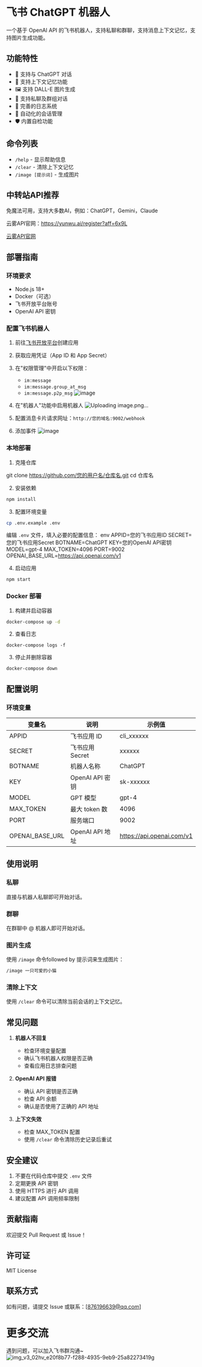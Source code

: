 # 飞书 ChatGPT 机器人

一个基于 OpenAI API 的飞书机器人，支持私聊和群聊，支持消息上下文记忆，支持图片生成功能。

## 功能特性

- 🤖 支持与 ChatGPT 对话
- 💭 支持上下文记忆功能
- 🖼️ 支持 DALL-E 图片生成
- 👥 支持私聊及群组对话
- 📝 完善的日志系统
- 🔄 自动化的会话管理
- 🛡️ 内置自检功能

## 命令列表

- `/help` - 显示帮助信息
- `/clear` - 清除上下文记忆
- `/image [提示词]` - 生成图片

## 中转站API推荐
免魔法可用，支持大多数AI，例如：ChatGPT，Gemini，Claude

云雾API官网：https://yunwu.ai/register?aff=6x9L

[云雾API官网](https://yunwu.ai/register?aff=6x9L)

## 部署指南

### 环境要求

- Node.js 18+
- Docker（可选）
- 飞书开放平台账号
- OpenAI API 密钥

### 配置飞书机器人

1. 前往[飞书开放平台](https://open.feishu.cn/)创建应用
2. 获取应用凭证（App ID 和 App Secret）
3. 在"权限管理"中开启以下权限：
   - `im:message`
   - `im:message.group_at_msg`
   - `im:message.p2p_msg`
![image](https://github.com/user-attachments/assets/df59829f-baaa-4e21-af15-b4a14c87e5da)

4. 在"机器人"功能中启用机器人
![Uploading image.png…]()

6. 配置消息卡片请求网址：`http://您的域名:9002/webhook`
7. 添加事件
![image](https://github.com/user-attachments/assets/b4cba316-1546-4cf2-bf8a-7602f1a5b890)


### 本地部署

1. 克隆仓库

git clone https://github.com/您的用户名/仓库名.git
cd 仓库名

2. 安装依赖

```bash
npm install
```
3. 配置环境变量

```bash
cp .env.example .env
```
编辑 `.env` 文件，填入必要的配置信息：
env
APPID=您的飞书应用ID
SECRET=您的飞书应用Secret
BOTNAME=ChatGPT
KEY=您的OpenAI API密钥
MODEL=gpt-4
MAX_TOKEN=4096
PORT=9002
OPENAI_BASE_URL=https://api.openai.com/v1

4. 启动应用

```bash
npm start
```
### Docker 部署

1. 构建并启动容器

```bash
docker-compose up -d
```
2. 查看日志
```
docker-compose logs -f
```

3. 停止并删除容器

```bash
docker-compose down
```


## 配置说明

### 环境变量

| 变量名 | 说明 | 示例值 |
|--------|------|--------|
| APPID | 飞书应用 ID | cli_xxxxxx |
| SECRET | 飞书应用 Secret | xxxxxx |
| BOTNAME | 机器人名称 | ChatGPT |
| KEY | OpenAI API 密钥 | sk-xxxxxx |
| MODEL | GPT 模型 | gpt-4 |
| MAX_TOKEN | 最大 token 数 | 4096 |
| PORT | 服务端口 | 9002 |
| OPENAI_BASE_URL | OpenAI API 地址 | https://api.openai.com/v1 |

## 使用说明

### 私聊

直接与机器人私聊即可开始对话。

### 群聊

在群聊中 @ 机器人即可开始对话。

### 图片生成

使用 `/image` 命令followed by 提示词来生成图片：

```bash
/image 一只可爱的小猫
```


### 清除上下文

使用 `/clear` 命令可以清除当前会话的上下文记忆。

## 常见问题

1. **机器人不回复**
   - 检查环境变量配置
   - 确认飞书机器人权限是否正确
   - 查看应用日志排查问题

2. **OpenAI API 报错**
   - 确认 API 密钥是否正确
   - 检查 API 余额
   - 确认是否使用了正确的 API 地址

3. **上下文失效**
   - 检查 MAX_TOKEN 配置
   - 使用 `/clear` 命令清除历史记录后重试

## 安全建议

1. 不要在代码仓库中提交 `.env` 文件
2. 定期更换 API 密钥
3. 使用 HTTPS 进行 API 调用
4. 建议配置 API 调用频率限制

## 贡献指南

欢迎提交 Pull Request 或 Issue！

## 许可证

MIT License

## 联系方式

如有问题，请提交 Issue 或联系：[876196639@qq.com]


# 更多交流

遇到问题，可以加入飞书群沟通~
![img_v3_02hv_e20f8b77-f288-4935-9eb9-25a82273419g](https://github.com/user-attachments/assets/bb117cbc-b0ab-454e-b1f7-17c48f92aa14)

